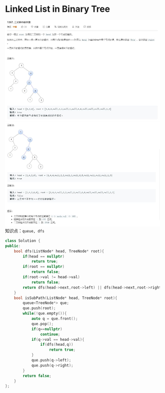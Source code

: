 # Linked List in Binary Tree
![](https://github.com/DominoWantToStudy/Leetcode-Note/blob/master/Note%20File/Image%20file/1367.%E4%BA%8C%E5%8F%89%E6%A0%91%E4%B8%AD%E7%9A%84%E5%88%97%E8%A1%A81.JPG)
![](https://github.com/DominoWantToStudy/Leetcode-Note/blob/master/Note%20File/Image%20file/1367.%E4%BA%8C%E5%8F%89%E6%A0%91%E4%B8%AD%E7%9A%84%E5%88%97%E8%A1%A82.JPG)
知识点：`queue, dfs`  

```cpp
class Solution {
public:
    bool dfs(ListNode* head, TreeNode* root){
        if(head == nullptr)
            return true;
        if(root == nullptr)
            return false;
        if(root->val != head->val)
            return false;
        return dfs(head->next,root->left) || dfs(head->next,root->right);
    }
    bool isSubPath(ListNode* head, TreeNode* root){
        queue<TreeNode*> que;
        que.push(root);
        while(!que.empty()){
            auto q = que.front();
            que.pop();
            if(q==nullptr)
                continue;
            if(q->val == head->val){
                if(dfs(head,q))
                    return true;
            }
            que.push(q->left);
            que.push(q->right);
        }
        return false;
    }
};
```
